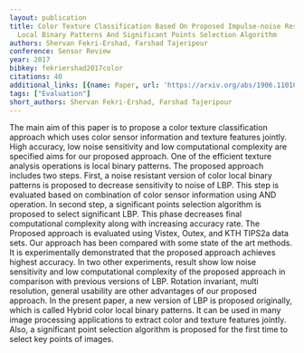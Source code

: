 ```yaml
---
layout: publication
title: Color Texture Classification Based On Proposed Impulse-noise Resistant Color
  Local Binary Patterns And Significant Points Selection Algorithm
authors: Shervan Fekri-Ershad, Farshad Tajeripour
conference: Sensor Review
year: 2017
bibkey: fekriershad2017color
citations: 40
additional_links: [{name: Paper, url: 'https://arxiv.org/abs/1906.11010'}]
tags: ["Evaluation"]
short_authors: Shervan Fekri-Ershad, Farshad Tajeripour
---
```

The main aim of this paper is to propose a color texture classification
approach which uses color sensor information and texture features jointly. High
accuracy, low noise sensitivity and low computational complexity are specified
aims for our proposed approach. One of the efficient texture analysis
operations is local binary patterns. The proposed approach includes two steps.
First, a noise resistant version of color local binary patterns is proposed to
decrease sensitivity to noise of LBP. This step is evaluated based on
combination of color sensor information using AND operation. In second step, a
significant points selection algorithm is proposed to select significant LBP.
This phase decreases final computational complexity along with increasing
accuracy rate. The Proposed approach is evaluated using Vistex, Outex, and KTH
TIPS2a data sets. Our approach has been compared with some state of the art
methods. It is experimentally demonstrated that the proposed approach achieves
highest accuracy. In two other experiments, result show low noise sensitivity
and low computational complexity of the proposed approach in comparison with
previous versions of LBP. Rotation invariant, multi resolution, general
usability are other advantages of our proposed approach. In the present paper,
a new version of LBP is proposed originally, which is called Hybrid color local
binary patterns. It can be used in many image processing applications to
extract color and texture features jointly. Also, a significant point selection
algorithm is proposed for the first time to select key points of images.